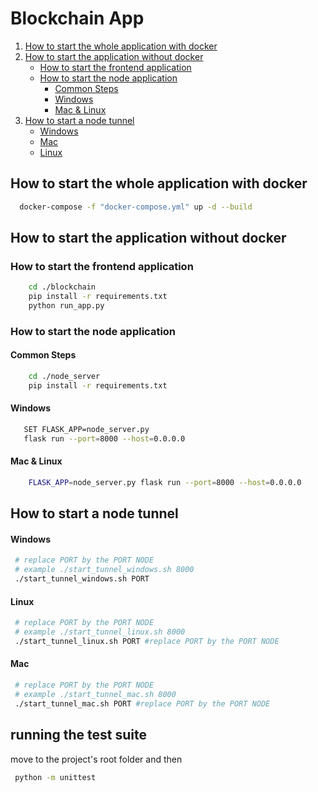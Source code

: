 # Blockchain App

1. [How to start the whole application with docker](#How-to-start-the-whole-application-with-docker)
2. [How to start the application without docker](#How-to-start-the-application-without-docker)
   - [How to start the frontend application](#How-to-start-the-frontend-application)
   - [How to start the node application](#How-to-start-the-node-application)
     - [Common Steps](#Common-Steps)
     - [Windows](#Windows)
     - [Mac & Linux](#mac--linux)
3. [How to start a node tunnel](#How-to-start-a-node-tunnel)
    - [Windows](#Windows-1)
    - [Mac](#Mac)
    - [Linux](#Linux)

## How to start the whole application with docker

```sh
  docker-compose -f "docker-compose.yml" up -d --build 
```

## How to start the application without docker

### How to start the frontend application

``` sh
    cd ./blockchain
    pip install -r requirements.txt
    python run_app.py
```

### How to start the node application

#### Common Steps

``` sh
    cd ./node_server
    pip install -r requirements.txt
```

#### Windows

``` sh
   SET FLASK_APP=node_server.py
   flask run --port=8000 --host=0.0.0.0
```

#### Mac & Linux

``` sh
    FLASK_APP=node_server.py flask run --port=8000 --host=0.0.0.0
```

## How to start a node tunnel

#### Windows

``` sh
 # replace PORT by the PORT NODE 
 # example ./start_tunnel_windows.sh 8000
 ./start_tunnel_windows.sh PORT 
```

#### Linux

``` sh
 # replace PORT by the PORT NODE 
 # example ./start_tunnel_linux.sh 8000
 ./start_tunnel_linux.sh PORT #replace PORT by the PORT NODE
```

#### Mac

``` sh
 # replace PORT by the PORT NODE 
 # example ./start_tunnel_mac.sh 8000
 ./start_tunnel_mac.sh PORT #replace PORT by the PORT NODE
```

## running the test suite

move to the project's root folder and then

```sh
 python -m unittest
```
